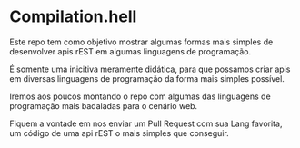# Compilation.hell

Este repo tem como objetivo mostrar algumas formas mais simples de desenvolver apis rEST em algumas linguagens de programação.

É somente uma inicitiva meramente didática, para que possamos criar apis em diversas linguagens de programação da forma mais simples possível.

Iremos aos poucos montando o repo com algumas das linguagens de programação mais badaladas para o cenário web.

Fiquem a vontade em nos enviar um Pull Request com sua Lang favorita, um código de uma api rEST o mais simples que conseguir.